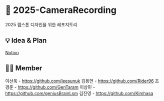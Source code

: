 # 📢 2025-CameraRecording
2025 캡스톤 디자인을 위한 레포지토리

## 💡 Idea & Plan
[Notion](https://surf-cyclone-e28.notion.site/1b6c6350dc0a803fad75e52bca616886?pvs=4)

## 🧑‍💻 Member
이선욱 - https://github.com/leesunuk 
김용연 - https://github.com/Rider96 
조경준 - https://github.com/GenTaram 
이상민 - https://github.com/geniusBrainLsm 
김진영 - https://github.com/Kimhasa 
